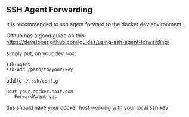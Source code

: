 ## SSH Agent Forwarding
It is recommended to ssh agent forward to the docker dev environment.

Github has a good guide on this: https://developer.github.com/guides/using-ssh-agent-forwarding/

simply put, on your dev box:

    ssh-agent
    ssh-add /path/to/your/key

add to `~/.ssh/config`

    Host your.docker.host.com
       ForwardAgent yes

this should have your docker host working with your local ssh key
